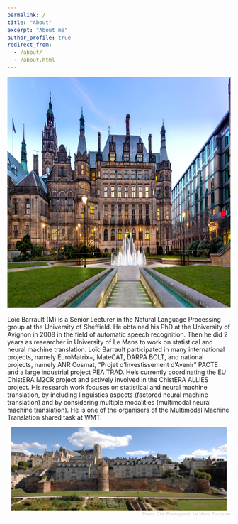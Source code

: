 ```yaml
---
permalink: /
title: "About"
excerpt: "About me"
author_profile: true
redirect_from: 
  - /about/
  - /about.html
---
```

<img src='../images/sheffield.jpg' height="520">


Loïc Barrault (M) is a Senior Lecturer in the Natural Language Processing group at the University of Sheffield. He obtained his PhD at the University of Avignon in 2008 in the field of automatic speech recognition. Then he did 2 years as researcher in  University of Le Mans to work on statistical and neural machine translation. Loïc Barrault participated in many international projects, namely EuroMatrix+, MateCAT, DARPA BOLT, and national projects, namely ANR Cosmat, “Projet d’Investissement d’Avenir” PACTE and a large industrial project PEA TRAD. He’s currently coordinating the EU ChistERA M2CR project and actively involved in the ChistERA ALLIES project. His research work focuses on statistical and neural machine translation, by including linguistics aspects (factored neural machine translation) and by considering multiple modalities (multimodal neural machine translation). He is one of the organisers of the Multimodal Machine Translation shared task at WMT.



<img src='../images/diaporama-vue-panoramique-cite-plantagenet-ville-du-mans-gilles-mousse.JPG'> 

<div style="color: #ccc; font-size: 70%; text-align: right"> Photo: Cité Plantagenêt, Le Mans Tourisme </div> 

[//]: # ( <!-- <img src='../images/diaporama-vue-panoramique-cite-plantagenet-ville-du-mans-gilles-mousse.JPG'> <div style="color: #ccc; font-size: 70%; text-align: right"> Photo: Cité Plantagenêt, Le Mans Tourisme </div> --> ) 

